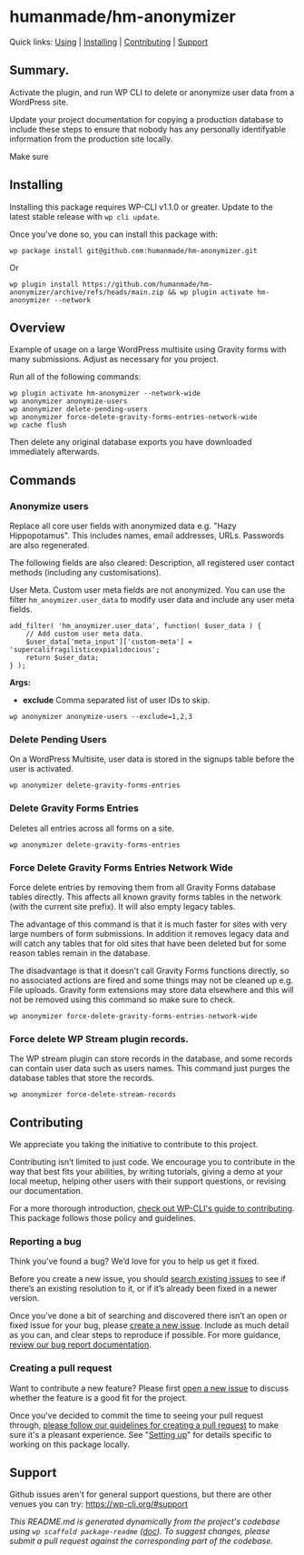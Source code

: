 humanmade/hm-anonymizer
==============================

Quick links: [Using](#using) | [Installing](#installing) | [Contributing](#contributing) | [Support](#support)

## Summary.

Activate the plugin, and run WP CLI to delete or anonymize user data from a WordPress site.

Update your project documentation for copying a production database to include these steps to ensure that nobody has any personally identifyable information from the production site locally.

Make sure

## Installing

Installing this package requires WP-CLI v1.1.0 or greater. Update to the latest stable release with `wp cli update`.

Once you've done so, you can install this package with:

    wp package install git@github.com:humanmade/hm-anonymizer.git

Or

    wp plugin install https://github.com/humanmade/hm-anonymizer/archive/refs/heads/main.zip && wp plugin activate hm-anonymizer --network

## Overview

Example of usage on a large WordPress multisite using Gravity forms with many submissions. Adjust as necessary for you project.

Run all of the following commands:

```
wp plugin activate hm-anonymizer --network-wide
wp anonymizer anonymize-users
wp anonymizer delete-pending-users
wp anonymizer force-delete-gravity-forms-entries-network-wide
wp cache flush
```

Then delete any original database exports you have downloaded immediately afterwards.

## Commands

### Anonymize users

Replace all core user fields with anonymized data e.g. "Hazy Hippopotamus". This includes names, email addresses, URLs. Passwords are also regenerated.

The following fields are also cleared: Description, all registered user contact methods (including any customisations).

User Meta. Custom user meta fields are not anonymized. You can use the filter `hm_anoymizer.user_data` to modify user data and include any user meta fields.

```
add_filter( 'hm_anoymizer.user_data', function( $user_data ) {
	// Add custom user meta data.
	$user_data['meta_input']['custom-meta'] = 'supercalifragilisticexpialidocious';
	return $user_data;
} );
```

**Args:**

* **exclude** Comma separated list of user IDs to skip.

```
wp anonymizer anonymize-users --exclude=1,2,3
```

### Delete Pending Users

On a WordPress Multisite, user data is stored in the signups table before the user is activated.

```
wp anonymizer delete-gravity-forms-entries
```

### Delete Gravity Forms Entries

Deletes all entries across all forms on a site.

```
wp anonymizer delete-gravity-forms-entries
```

### Force Delete Gravity Forms Entries Network Wide

Force delete entries by removing them from all Gravity Forms database tables directly. This affects all known gravity forms tables in the network (with the current site prefix). It will also empty legacy tables.

The advantage of this command is that it is much faster for sites with very large numbers of form submissions. In addition it removes legacy data and will catch any tables that for old sites that have been deleted but for some reason tables  remain in the database.

The disadvantage is that it doesn't call Gravity Forms functions directly, so no associated actions are fired and some things may not be cleaned up e.g. File uploads. Gravity form extensions may store data elsewhere and this will not be removed using this command so make sure to check.

```
wp anonymizer force-delete-gravity-forms-entries-network-wide
```

### Force delete WP Stream plugin records.

The WP stream plugin can store records in the database, and some records can contain user data such as users names. This command just purges the database tables that store the records.

```
wp anonymizer force-delete-stream-records
```

## Contributing

We appreciate you taking the initiative to contribute to this project.

Contributing isn’t limited to just code. We encourage you to contribute in the way that best fits your abilities, by writing tutorials, giving a demo at your local meetup, helping other users with their support questions, or revising our documentation.

For a more thorough introduction, [check out WP-CLI's guide to contributing](https://make.wordpress.org/cli/handbook/contributing/). This package follows those policy and guidelines.

### Reporting a bug

Think you’ve found a bug? We’d love for you to help us get it fixed.

Before you create a new issue, you should [search existing issues](https://github.com/humanmade/hm-anonymizer/issues?q=label%3Abug%20) to see if there’s an existing resolution to it, or if it’s already been fixed in a newer version.

Once you’ve done a bit of searching and discovered there isn’t an open or fixed issue for your bug, please [create a new issue](https://github.com/humanmade/hm-anonymizer/issues/new). Include as much detail as you can, and clear steps to reproduce if possible. For more guidance, [review our bug report documentation](https://make.wordpress.org/cli/handbook/bug-reports/).

### Creating a pull request

Want to contribute a new feature? Please first [open a new issue](https://github.com/humanmade/hm-anonymizer/issues/new) to discuss whether the feature is a good fit for the project.

Once you've decided to commit the time to seeing your pull request through, [please follow our guidelines for creating a pull request](https://make.wordpress.org/cli/handbook/pull-requests/) to make sure it's a pleasant experience. See "[Setting up](https://make.wordpress.org/cli/handbook/pull-requests/#setting-up)" for details specific to working on this package locally.

## Support

Github issues aren't for general support questions, but there are other venues you can try: https://wp-cli.org/#support

*This README.md is generated dynamically from the project's codebase using `wp scaffold package-readme` ([doc](https://github.com/wp-cli/scaffold-package-command#wp-scaffold-package-readme)). To suggest changes, please submit a pull request against the corresponding part of the codebase.*
